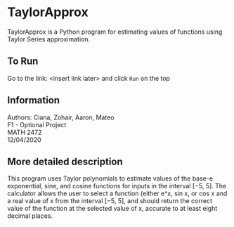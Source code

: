 # TaylorApprox
TaylorApprox is a Python program for estimating values of functions using Taylor Series approximation.
## To Run
Go to the link: \<insert link later\> and click ```Run``` on the top

## Information
Authors: Ciana, Zohair, Aaron, Mateo\
F1 - Optional Project\
MATH 2472\
12/04/2020

## More detailed description
This program uses Taylor polynomials to estimate values of the base-e exponential, sine, and cosine functions for inputs in the interval [−5, 5].
The calculator allows the user to select a function (either e^x, sin x, or cos x and a real value of x from the interval [−5, 5], and should return the correct value of the function at the selected value of x, accurate to at least eight decimal places.
